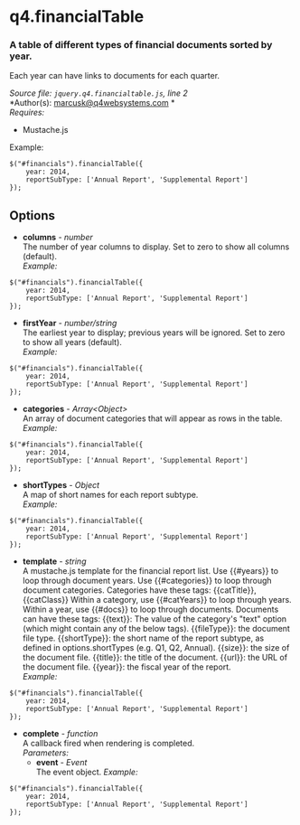 # q4.financialTable

### A table of different types of financial documents sorted by year.
Each year can have links to documents for each quarter.

*Source file: `jquery.q4.financialtable.js`, line 2*  
*Author(s): marcusk@q4websystems.com *  
*Requires:*
- Mustache.js

Example:
```
$("#financials").financialTable({
    year: 2014,
    reportSubType: ['Annual Report', 'Supplemental Report']
});
```

## Options
- **columns** - *number*  
The number of year columns to display.
Set to zero to show all columns (default).  
*Example:*
```
$("#financials").financialTable({
    year: 2014,
    reportSubType: ['Annual Report', 'Supplemental Report']
});
```

- **firstYear** - *number&#x2F;string*  
The earliest year to display; previous years will be ignored.
Set to zero to show all years (default).  
*Example:*
```
$("#financials").financialTable({
    year: 2014,
    reportSubType: ['Annual Report', 'Supplemental Report']
});
```

- **categories** - *Array&lt;Object&gt;*  
An array of document categories that will appear as rows
in the table.  
*Example:*
```
$("#financials").financialTable({
    year: 2014,
    reportSubType: ['Annual Report', 'Supplemental Report']
});
```

- **shortTypes** - *Object*  
A map of short names for each report subtype.  
*Example:*
```
$("#financials").financialTable({
    year: 2014,
    reportSubType: ['Annual Report', 'Supplemental Report']
});
```

- **template** - *string*  
A mustache.js template for the financial report list.
Use {{#years}} to loop through document years.
Use {{#categories}} to loop through document categories.
Categories have these tags: {{catTitle}}, {{catClass}}
Within a category, use {{#catYears}} to loop through years.
Within a year, use {{#docs}} to loop through documents.
Documents can have these tags:
  {{text}}: The value of the category's "text" option
    (which might contain any of the below tags).
  {{fileType}}: the document file type.
  {{shortType}}: the short name of the report subtype,
    as defined in options.shortTypes (e.g. Q1, Q2, Annual).
  {{size}}: the size of the document file.
  {{title}}: the title of the document.
  {{url}}: the URL of the document file.
  {{year}}: the fiscal year of the report.  
*Example:*
```
$("#financials").financialTable({
    year: 2014,
    reportSubType: ['Annual Report', 'Supplemental Report']
});
```

- **complete** - *function*  
A callback fired when rendering is completed.  
*Parameters:*
    - **event** - *Event*  
    The event object.
*Example:*
```
$("#financials").financialTable({
    year: 2014,
    reportSubType: ['Annual Report', 'Supplemental Report']
});
```


